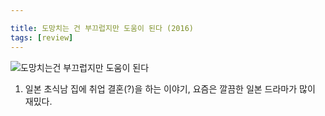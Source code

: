 ```yaml
---

title: 도망치는 건 부끄럽지만 도움이 된다 (2016)
tags: [review]
---
```


![도망치는건 부끄럽지만 도움이 된다](https://user-images.githubusercontent.com/50545088/157464997-e7e59edb-31a9-43da-8eef-bf4d2f501f19.jpeg)

1. 일본 초식남 집에 취업 결혼(?)을 하는 이야기, 요즘은 깔끔한 일본 드라마가 많이 재밌다.